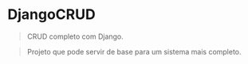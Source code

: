 # DjangoCRUD

> CRUD completo com Django.

> Projeto que pode servir de base para um sistema mais completo.
